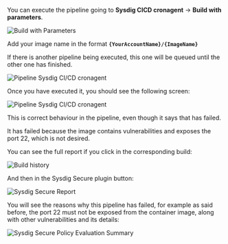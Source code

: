 You can execute the pipeline going to **Sysdig CICD cronagent** → **Build with parameters**.

![Build with Parameters](/sysdig/courses/secure/secure-image-scanning-and-ci-cd/assets/image16.png)

Add your image name in the format **`{YourAccountName}/{ImageName}`**

If there is another pipeline being executed, this one will be queued until the other one has finished.

![Pipeline Sysdig CI/CD cronagent](/sysdig/courses/secure/secure-image-scanning-and-ci-cd/assets/image17.png)

Once you have executed it, you should see the following screen:

![Pipeline Sysdig CI/CD cronagent](/sysdig/courses/secure/secure-image-scanning-and-ci-cd/assets/image18.png)

This is correct behaviour in the pipeline, even though it says that has failed.

It has failed because the image contains vulnerabilities and exposes the port 22, which is not desired.

You can see the full report if you click in the corresponding build:

![Build history](/sysdig/courses/secure/secure-image-scanning-and-ci-cd/assets/image19.png)

And then in the Sysdig Secure plugin button:

![Sysdig Secure Report](/sysdig/courses/secure/secure-image-scanning-and-ci-cd/assets/image20.png)

You will see the reasons why this pipeline has failed, for example as said before, the port 22 must not be exposed from the container image, along with other vulnerabilities and its details:

![Sysdig Secure Policy Evaluation Summary](/sysdig/courses/secure/secure-image-scanning-and-ci-cd/assets/image21.png)
